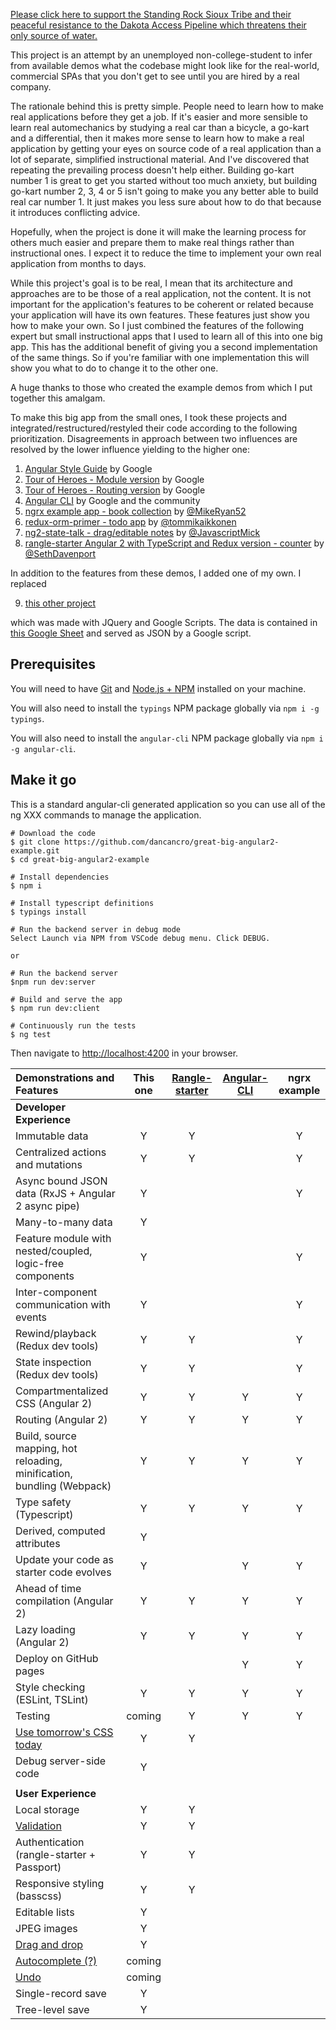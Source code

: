 [Please click here to support the Standing Rock Sioux Tribe and their peaceful resistance to the Dakota Access Pipeline which threatens their only source of water.](http://www.powwows.com/2016/09/07/10-ways-can-help-standing-rock-sioux-fight-dakota-access-pipeline/) 


This project is an attempt by an unemployed non-college-student to infer from available demos what the codebase might
look like for the real-world, commercial SPAs that you don't get to see until you are hired by a real company.

The rationale behind this is pretty simple. People need to learn how to make real applications before they get a job.
If it's easier and more sensible to learn real automechanics by studying a real car than a bicycle, a go-kart and a
differential, then it makes more sense to learn how to make a real application by getting your eyes on source code of a
real application than a lot of separate, simplified instructional material. And I've discovered that repeating the
prevailing process doesn't help either. Building go-kart number 1 is great to get you started without too much anxiety,
but building go-kart number 2, 3, 4 or 5 isn't going to make you any better able to build real car number 1. It just
makes you less sure about how to do that because it introduces conflicting advice.

Hopefully, when the project is done it will make the learning process for others much easier and prepare them to
make real things rather than instructional ones. I expect it to reduce the time to implement your own real
application from months to days.

While this project's goal is to be real, I mean that its architecture and approaches are to be those of a real
application, not the content. It is not important for the application's features to be coherent or related because
your application will have its own features. These features just show you how to make your own. So I just combined
the features of the following expert but small instructional apps that I used to learn all of this into one big app.
This has the additional benefit of giving you a second implementation of the same things. So if you're familiar with one
implementation this will show you what to do to change it to the other one. 

A huge thanks to those who created the example demos from which I put together this amalgam. 

To make this big app from the small ones, I took these projects and integrated/restructured/restyled their code
according to the following prioritization. Disagreements in approach between two influences are resolved by the
lower influence yielding to the higher one:

1. [Angular Style Guide](https://angular.io/docs/ts/latest/guide/style-guide.html) by Google
2. [Tour of Heroes - Module version](https://angular.io/resources/live-examples/ngmodule/ts/plnkr.html) by Google
3. [Tour of Heroes - Routing version](https://angular.io/resources/live-examples/router/ts/plnkr.html) by Google
4. [Angular CLI](https://github.com/angular/angular-cli) by Google and the community
5. [ngrx example app - book collection](https://github.com/ngrx/example-app) by [@MikeRyan52](https://github.com/MikeRyan52)
6. [redux-orm-primer - todo app](https://github.com/tommikaikkonen/redux-orm-primer) by [@tommikaikkonen](https://github.com/tommikaikkonen)
7. [ng2-state-talk - drag/editable notes](https://github.com/JavascriptMick/ng2-state-talk) by [@JavascriptMick](https://github.com/JavascriptMick) 
8. [rangle-starter Angular 2 with TypeScript and Redux version - counter](https://www.npmjs.com/package/rangle-starter) by [@SethDavenport](https://github.com/SethDavenport)

In addition to the features from these demos, I added one of my own. I replaced

9. [this other project](http://www.bernierebuttals.org) 

which was made with JQuery and Google Scripts. The data is 
contained in [this Google Sheet](https://docs.google.com/spreadsheets/d/1RdIhMdNCRJ-xtl6IgbT2SdChtLIYW8VXeloq7rR1lqY/edit#gid=50602236) 
and served as JSON by a Google script.

## Prerequisites
You will need to have [Git](https://git-scm.com/) and [Node.js + NPM](http://nodejs.org) installed on your machine. 

You will also need to install the `typings` NPM package globally via `npm i -g typings`.

You will also need to install the `angular-cli` NPM package globally via `npm i -g angular-cli`.


## Make it go
This is a standard angular-cli generated application so you can use all of the ng XXX commands to manage the application.

```
# Download the code
$ git clone https://github.com/dancancro/great-big-angular2-example.git
$ cd great-big-angular2-example

# Install dependencies
$ npm i

# Install typescript definitions
$ typings install

# Run the backend server in debug mode
Select Launch via NPM from VSCode debug menu. Click DEBUG.

or

# Run the backend server
$npm run dev:server

# Build and serve the app
$ npm run dev:client

# Continuously run the tests
$ ng test

```

Then navigate to [http://localhost:4200](http://localhost:4200) in your browser.



| Demonstrations and Features                                                    |   This one     |    [Rangle-starter](https://www.npmjs.com/package/rangle-starter)  |  [Angular-CLI](https://github.com/angular/angular-cli) | ngrx example 
|:------------------------------------------------------------------------------ |:-------------: |:-----------------: | :------------:|:-------------:|
| **Developer Experience**                                                       |                |                    |               |               |
| Immutable data                                                                 |       Y        |          Y         |               |        Y      |
| Centralized actions and mutations                                              |       Y        |          Y         |               |        Y      |
| Async bound JSON data (RxJS + Angular 2 async pipe)                            |       Y        |                    |               |        Y      |
| Many-to-many data                                                              |       Y        |                    |               |               |
| Feature module with nested/coupled, logic-free components                      |       Y        |                    |               |        Y      |
| Inter-component communication with events                                      |       Y        |                    |               |        Y      |
| Rewind/playback (Redux dev tools)                                              |       Y        |          Y         |               |        Y      |
| State inspection (Redux dev tools)                                             |       Y        |          Y         |               |        Y      |
| Compartmentalized CSS (Angular 2)                                              |       Y        |          Y         |       Y       |        Y      |
| Routing (Angular 2)                                                            |       Y        |          Y         |       Y       |        Y      |
| Build, source mapping, hot reloading, minification, bundling (Webpack)         |       Y        |          Y         |       Y       |        Y      |
| Type safety (Typescript)                                                       |       Y        |          Y         |       Y       |        Y      |
| Derived, computed attributes                                                   |       Y        |                    |               |               |
| Update your code as starter code evolves                                       |       Y        |                    |       Y       |        Y      |
| Ahead of time compilation (Angular 2)                                          |       Y        |          Y         |       Y       |        Y      |
| Lazy loading (Angular 2)                                                       |       Y        |          Y         |       Y       |        Y      |
| Deploy on GitHub pages                                                         |                |                    |       Y       |        Y      |
| Style checking (ESLint, TSLint)                                                |       Y        |          Y         |       Y       |        Y      |
| Testing                                                                        |    coming      |          Y         |       Y       |        Y      |
| [Use tomorrow's CSS today](https://www.npmjs.com/package/postcss-cssnext)      |       Y        |          Y         |               |               |
| Debug server-side code                                                         |       Y        |                    |               |               |
|                                                                                |                |                    |               |               |
| **User Experience**                                                            |                |                    |               |               |
| Local storage                                                                  |       Y        |          Y         |               |               |
| [Validation](https://egghead.io/lessons/angular-2-create-and-submit-an-angular-2-form-using-ngform)                                                   |       Y        |          Y         |               |
| Authentication (rangle-starter + Passport)                                     |       Y        |          Y         |               |               |
| Responsive styling (basscss)                                                   |       Y        |          Y         |               |               |
| Editable lists                                                                 |       Y        |                    |               |               |
| JPEG images                                                                    |       Y        |                    |               |               |
| [Drag and drop](https://github.com/JavascriptMick/ng2-state-talk)              |       Y        |                    |               |               |
| [Autocomplete (?)](https://egghead.io/lessons/angular-2-building-an-instant-search-with-angular-2-consuming-events-as-observables?course=build-an-angular-2-instant-search-component)                                                               |    coming      |                    |               
| [Undo](https://github.com/brechtbilliet/ngrx-undo)                             |    coming      |                    |               |               |
| Single-record save                                                             |       Y        |                    |               |               |
| Tree-level save                                                                |       Y        |                    |               |               |